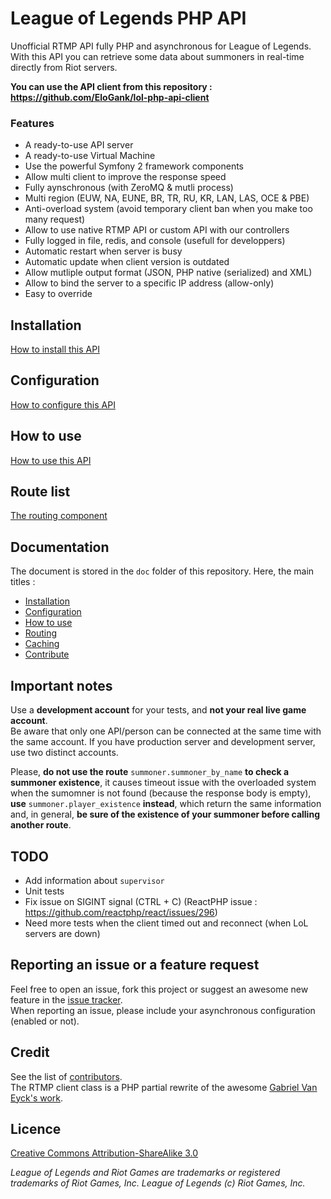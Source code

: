 # League of Legends PHP API

Unofficial RTMP API fully PHP and asynchronous for League of Legends.  
With this API you can retrieve some data about summoners in real-time directly from Riot servers.

**You can use the API client from this repository : https://github.com/EloGank/lol-php-api-client**

### Features

* A ready-to-use API server
* A ready-to-use Virtual Machine
* Use the powerful Symfony 2 framework components
* Allow multi client to improve the response speed
* Fully aynschronous (with ZeroMQ & mutli process)
* Multi region (EUW, NA, EUNE, BR, TR, RU, KR, LAN, LAS, OCE & PBE)
* Anti-overload system (avoid temporary client ban when you make too many request)
* Allow to use native RTMP API or custom API with our controllers
* Fully logged in file, redis, and console (usefull for developpers)
* Automatic restart when server is busy
* Automatic update when client version is outdated
* Allow mutliple output format (JSON, PHP native (serialized) and XML)
* Allow to bind the server to a specific IP address (allow-only)
* Easy to override

## Installation

[How to install this API](./doc/installation.md)

## Configuration

[How to configure this API](./doc/configuration.md)

## How to use

[How to use this API](./doc/how_to_use.md)

## Route list

[The routing component](./doc/routing.md#route-list)

## Documentation

The document is stored in the `doc` folder of this repository.
Here, the main titles :

* [Installation](./doc/installation.md)
* [Configuration](./doc/configuration.md)
* [How to use](./doc/how_to_use.md)
* [Routing](./doc/routing.md)
* [Caching](./doc/caching.md)
* [Contribute](./doc/contribute.md)

## Important notes

Use a **development account** for your tests, and **not your real live game account**.  
Be aware that only one API/person can be connected at the same time with the same account. If you have production server and development server, use two distinct accounts.

Please, **do not use the route** `summoner.summoner_by_name` **to check a summoner existence**, it causes timeout issue with the overloaded system when the sumomner is not found (because the response body is empty), **use** `summoner.player_existence` **instead**, which return the same information and, in general, **be sure of the existence of your summoner before calling another route**.

## TODO

* Add information about `supervisor`
* Unit tests
* Fix issue on SIGINT signal (CTRL + C) (ReactPHP issue : https://github.com/reactphp/react/issues/296)
* Need more tests when the client timed out and reconnect (when LoL servers are down)

## Reporting an issue or a feature request

Feel free to open an issue, fork this project or suggest an awesome new feature in the [issue tracker](https://github.com/EloGank/lol-php-api/issues).  
When reporting an issue, please include your asynchronous configuration (enabled or not).

## Credit

See the list of [contributors](https://github.com/EloGank/lol-php-api/graphs/contributors).  
The RTMP client class is a PHP partial rewrite of the awesome [Gabriel Van Eyck's work](https://code.google.com/p/lolrtmpsclient/source/browse/trunk/src/com/gvaneyck/rtmp/RTMPSClient.java).

## Licence

[Creative Commons Attribution-ShareAlike 3.0](./LICENCE.md)

*League of Legends and Riot Games are trademarks or registered trademarks of Riot Games, Inc. League of Legends (c) Riot Games, Inc.*